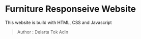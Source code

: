 # Furniture Responseive Website

This website is build with HTML, CSS and Javascript

> Author : Delarta Tok Adin